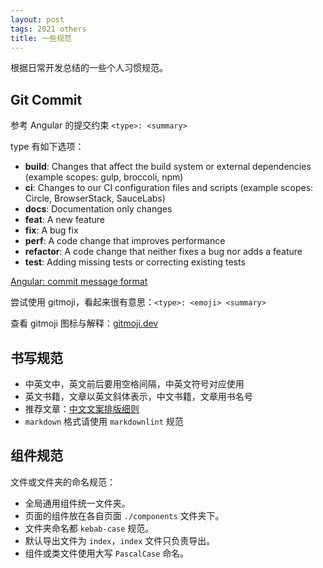 ```yaml
---
layout: post
tags: 2021 others
title: 一些规范
---
```


根据日常开发总结的一些个人习惯规范。

## Git Commit

参考 Angular 的提交约束 `<type>: <summary>`

type 有如下选项：

- **build**: Changes that affect the build system or external dependencies (example scopes: gulp, broccoli, npm)
- **ci**: Changes to our CI configuration files and scripts (example scopes: Circle, BrowserStack, SauceLabs)
- **docs**: Documentation only changes
- **feat**: A new feature
- **fix**: A bug fix
- **perf**: A code change that improves performance
- **refactor**: A code change that neither fixes a bug nor adds a feature
- **test**: Adding missing tests or correcting existing tests

[Angular: commit message format](https://github.com/angular/angular/blob/master/CONTRIBUTING.md#-commit-message-format)

尝试使用 gitmoji，看起来很有意思：`<type>: <emoji> <summary>`

查看 gitmoji 图标与解释：[gitmoji.dev](https://gitmoji.dev)

## 书写规范

- 中英文中，英文前后要用空格间隔，中英文符号对应使用
- 英文书籍，文章以英文斜体表示，中文书籍，文章用书名号
- 推荐文章：[中文文案排版细则](https://dawner.top/posts/chinese-copywriting-rules/)
- `markdown` 格式请使用 `markdownlint` 规范

## 组件规范

文件或文件夹的命名规范：

- 全局通用组件统一文件夹。
- 页面的组件放在各自页面 `./components` 文件夹下。
- 文件夹命名都 `kebab-case` 规范。
- 默认导出文件为 `index`，`index` 文件只负责导出。
- 组件或类文件使用大写 `PascalCase` 命名。
